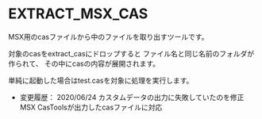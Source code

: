 ﻿# EXTRACT_MSX_CAS
 
MSX用のcasファイルから中のファイルを取り出すツールです。

対象のcasをextract_casにドロップすると
ファイル名と同じ名前のフォルダが作られて、
その中にcasの内容が展開されます。

単純に起動した場合はtest.casを対象に処理を実行します。

* 変更履歴：
2020/06/24
カスタムデータの出力に失敗していたのを修正
MSX CasToolsが出力したcasファイルに対応
